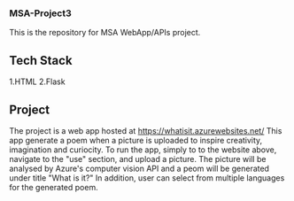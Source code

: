 ### MSA-Project3
This is the repository for MSA WebApp/APIs project.

## Tech Stack
1.HTML
2.Flask

## Project 
The project is a web app hosted at https://whatisit.azurewebsites.net/
This app generate a poem when a picture is uploaded to inspire creativity, imagination and curiocity.
To run the app, simply to to the website above, navigate to the "use" section, and upload a picture. The picture will be analysed by Azure's computer vision API and a peom will be generated under title "What is it?"
In addition, user can select from multiple languages for the generated poem.
